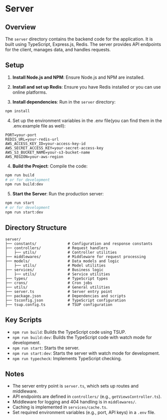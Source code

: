 # Server


## Overview

The `server` directory contains the backend code for the application. It is built using TypeScript, Express.js, Redis. The server provides API endpoints for the client, manages data, and handles requests.


## Setup

1. **Install Node.js and NPM**: Ensure Node.js and NPM are installed. 

2. **Install and set up Redis**: Ensure you have Redis installed or you can use online platforms.

3. **Install dependencies**: Run in the `server` directory:

```bash
npm install
```

4. Set up the environment variables in the .env file(you can find them in the .env.example file as well):
  
```
PORT=your-port
REDIS_URL=your-redis-url
AWS_ACCESS_KEY_ID=your-access-key-id
AWS_SECRET_ACCESS_KEY=your-secret-access-key
AWS_S3_BUCKET_NAME=your-s3-bucket-name
AWS_REGION=your-aws-region
```

4. **Build the Project**: Compile the code:

```bash
npm run build
# or for development
npm run build:dev
```

5. **Start the Server**: Run the production server:

```bash
npm run start
# or for development
npm run start:dev
```

## Directory Structure

```
server/
├── constants/              # Configuration and response constants
├── controllers/            # Request handlers
│   ├── utils/              # Controller utilities
├── middlewares/            # Middleware for request processing
├── models/                 # Data models and logic
│   ├── utils/              # Model utilities
├── services/               # Business logic
│   ├── utils/              # Service utilities
├── types/                  # TypeScript types
├── crons/                  # Cron jobs
├── utils/                  # General utilities
├── server.ts               # Server entry point
├── package.json            # Dependencies and scripts
├── tsconfig.json           # TypeScript configuration
├── tsup.config.ts          # TSUP configuration
```


## Key Scripts

- `npm run build`: Builds the TypeScript code using TSUP.
- `npm run build:dev`: Builds the TypeScript code with watch mode for development.
- `npm run start`: Starts the server.
- `npm run start:dev`: Starts the server with watch mode for development.
- `npm run typecheck`: Implements TypeScript checking.


## Notes

- The server entry point is `server.ts`, which sets up routes and middleware.
- API endpoints are defined in `controllers/` (e.g., `getViewsController.ts`).
- Middleware for logging and 404 handling is in `middlewares/`.
- Caching is implemented in `services/cache.ts`.
- Set required environment variables (e.g., port, API keys) in a `.env` file.
